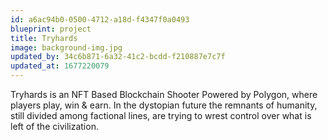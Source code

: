 ```yaml
---
id: a6ac94b0-0500-4712-a18d-f4347f0a0493
blueprint: project
title: Tryhards
image: background-img.jpg
updated_by: 34c6b871-6a32-41c2-bcdd-f210887e7c7f
updated_at: 1677220079
---
```


Tryhards is an NFT Based Blockchain Shooter Powered by Polygon, where players play, win & earn. In the dystopian future the remnants of humanity, still divided among factional lines, are trying to wrest control over what is left of the civilization.
